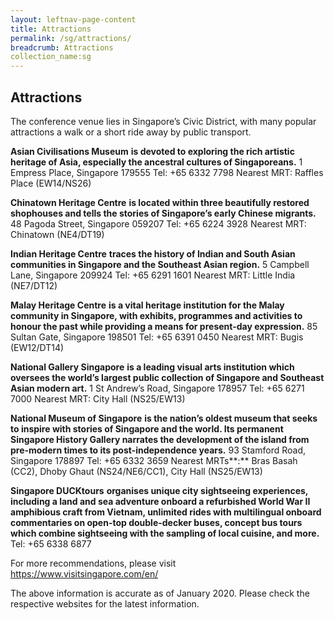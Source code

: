 ```yaml
---
layout: leftnav-page-content
title: Attractions
permalink: /sg/attractions/
breadcrumb: Attractions
collection_name:sg
---
```

## Attractions

The conference venue lies in Singapore’s Civic District, with many popular attractions a walk or a short ride away by public transport.

**Asian Civilisations Museum** **is devoted to exploring the rich artistic heritage of Asia, especially the ancestral cultures of Singaporeans.** 
 1 Empress Place, Singapore 179555
 Tel: +65 6332 7798
 Nearest MRT: Raffles Place (EW14/NS26)

**Chinatown Heritage Centre** **is located within three beautifully restored shophouses and tells the stories of Singapore’s early Chinese migrants.**
 48 Pagoda Street, Singapore 059207
 Tel: +65 6224 3928
 Nearest MRT: Chinatown (NE4/DT19)

**Indian Heritage Centre** **traces the history of Indian and South Asian communities in Singapore and the Southeast Asian region.**
 5 Campbell Lane, Singapore 209924
 Tel: +65 6291 1601
 Nearest MRT: Little India (NE7/DT12)

**Malay Heritage Centre** **is a vital heritage institution for the Malay community in Singapore, with exhibits, programmes and activities to honour the past while providing a means for present-day expression.**
 85 Sultan Gate, Singapore 198501
 Tel: +65 6391 0450
 Nearest MRT: Bugis (EW12/DT14)

**National Gallery Singapore** **is a leading visual arts institution which oversees the world’s largest public collection of Singapore and Southeast Asian modern art.**
 1 St Andrew’s Road, Singapore 178957
 Tel: +65 6271 7000
 Nearest MRT: City Hall (NS25/EW13)

 **National Museum of Singapore** **is the nation’s oldest museum that seeks to inspire with stories of Singapore and the world. Its permanent Singapore History Gallery narrates the development of the island from pre-modern times to its post-independence years.**
 93 Stamford Road, Singapore 178897
 Tel: +65 6332 3659 Nearest MRTs**:** Bras Basah (CC2), Dhoby Ghaut (NS24/NE6/CC1), City Hall (NS25/EW13)

**Singapore DUCKtours** **organises unique city sightseeing experiences, including a land and sea adventure onboard a refurbished World War II amphibious craft from Vietnam, unlimited rides with multilingual onboard commentaries on open-top double-decker buses, concept bus tours which combine sightseeing with the sampling of local cuisine, and more.** Tel: +65 6338 6877

For more recommendations, please visit <https://www.visitsingapore.com/en/>

The above information is accurate as of January 2020. Please check the respective websites for the latest information.
